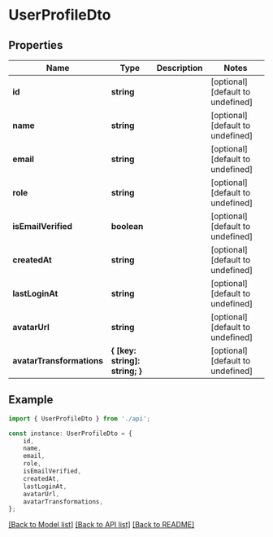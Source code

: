 # UserProfileDto


## Properties

Name | Type | Description | Notes
------------ | ------------- | ------------- | -------------
**id** | **string** |  | [optional] [default to undefined]
**name** | **string** |  | [optional] [default to undefined]
**email** | **string** |  | [optional] [default to undefined]
**role** | **string** |  | [optional] [default to undefined]
**isEmailVerified** | **boolean** |  | [optional] [default to undefined]
**createdAt** | **string** |  | [optional] [default to undefined]
**lastLoginAt** | **string** |  | [optional] [default to undefined]
**avatarUrl** | **string** |  | [optional] [default to undefined]
**avatarTransformations** | **{ [key: string]: string; }** |  | [optional] [default to undefined]

## Example

```typescript
import { UserProfileDto } from './api';

const instance: UserProfileDto = {
    id,
    name,
    email,
    role,
    isEmailVerified,
    createdAt,
    lastLoginAt,
    avatarUrl,
    avatarTransformations,
};
```

[[Back to Model list]](../README.md#documentation-for-models) [[Back to API list]](../README.md#documentation-for-api-endpoints) [[Back to README]](../README.md)
